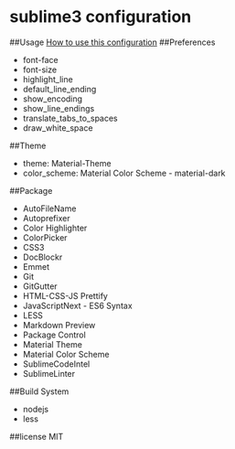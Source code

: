 # sublime3 configuration
##Usage
[How to use this configuration](https://github.com/nice-body/sublime3-config/wiki/How-to-use-this-configuration)
##Preferences
- font-face
- font-size
- highlight_line
- default_line_ending
- show_encoding
- show_line_endings
- translate_tabs_to_spaces
- draw_white_space

##Theme
- theme: Material-Theme
- color_scheme: Material Color Scheme - material-dark

##Package
- AutoFileName
- Autoprefixer
- Color Highlighter
- ColorPicker
- CSS3
- DocBlockr
- Emmet
- Git
- GitGutter
- HTML-CSS-JS Prettify
- JavaScriptNext - ES6 Syntax
- LESS
- Markdown Preview
- Package Control
- Material Theme
- Material Color Scheme
- SublimeCodeIntel
- SublimeLinter

##Build System
- nodejs
- less

##license
MIT
